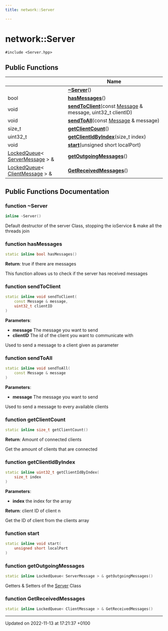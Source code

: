 ```yaml
---
title: network::Server

---
```


# network::Server






`#include <Server.hpp>`

## Public Functions

|                | Name           |
| -------------- | -------------- |
| | **[~Server](Classes/classnetwork_1_1_server.md#function-~server)**() |
| bool | **[hasMessages](Classes/classnetwork_1_1_server.md#function-hasmessages)**() |
| void | **[sendToClient](Classes/classnetwork_1_1_server.md#function-sendtoclient)**(const [Message](Namespaces/namespacenetwork.md#typedef-message) & message, uint32_t clientID) |
| void | **[sendToAll](Classes/classnetwork_1_1_server.md#function-sendtoall)**(const [Message](Namespaces/namespacenetwork.md#typedef-message) & message) |
| size_t | **[getClientCount](Classes/classnetwork_1_1_server.md#function-getclientcount)**() |
| uint32_t | **[getClientIdByIndex](Classes/classnetwork_1_1_server.md#function-getclientidbyindex)**(size_t index) |
| void | **[start](Classes/classnetwork_1_1_server.md#function-start)**(unsigned short localPort) |
| [LockedQueue](Classes/classnetwork_1_1_locked_queue.md)< [ServerMessage](Namespaces/namespacenetwork.md#typedef-servermessage) > & | **[getOutgoingMessages](Classes/classnetwork_1_1_server.md#function-getoutgoingmessages)**() |
| [LockedQueue](Classes/classnetwork_1_1_locked_queue.md)< [ClientMessage](Namespaces/namespacenetwork.md#typedef-clientmessage) > & | **[GetReceivedMessages](Classes/classnetwork_1_1_server.md#function-getreceivedmessages)**() |

## Public Functions Documentation

### function ~Server

```cpp
inline ~Server()
```


Default destructor of the server Class, stopping the ioService & make all the threads join 


### function hasMessages

```cpp
static inline bool hasMessages()
```


**Return**: true if there are messages 

This function allows us to check if the server has received messages 


### function sendToClient

```cpp
static inline void sendToClient(
    const Message & message,
    uint32_t clientID
)
```


**Parameters**: 

  * **message** The message you want to send 
  * **clientID** The id of the client you want to communicate with 


Used to send a message to a client given as parameter 


### function sendToAll

```cpp
static inline void sendToAll(
    const Message & message
)
```


**Parameters**: 

  * **message** The message you want to send 


Used to send a message to every available clients 


### function getClientCount

```cpp
static inline size_t getClientCount()
```


**Return**: Amount of connected clients 

Get the amount of clients that are connected 


### function getClientIdByIndex

```cpp
static inline uint32_t getClientIdByIndex(
    size_t index
)
```


**Parameters**: 

  * **index** the index for the array 


**Return**: client ID of client n 

Get the ID of client from the clients array 


### function start

```cpp
static inline void start(
    unsigned short localPort
)
```


### function getOutgoingMessages

```cpp
static inline LockedQueue< ServerMessage > & getOutgoingMessages()
```


Getters & Setters of the [Server](Classes/classnetwork_1_1_server.md) Class 


### function GetReceivedMessages

```cpp
static inline LockedQueue< ClientMessage > & GetReceivedMessages()
```


-------------------------------

Updated on 2022-11-13 at 17:21:37 +0100